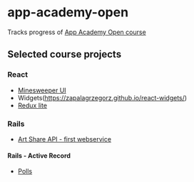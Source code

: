 # app-academy-open
Tracks progress of [App Academy Open course](https://open.appacademy.io/) 

## Selected course projects

### React
- [Minesweeper UI](https://zapalagrzegorz.github.io/minesweeper-ui-react/)
- Widgets(https://zapalagrzegorz.github.io/react-widgets/)
- [Redux lite](https://zapalagrzegorz.github.io/redux-lite/)

### Rails
- [Art Share API - first webservice](https://github.com/zapalagrzegorz/app-academy-open/tree/master/IV-Rails/projects/art-share-api)

#### Rails -  Active Record
- [Polls](https://github.com/zapalagrzegorz/app-academy-open/tree/master/III-SQL/projects/polls_app) 
